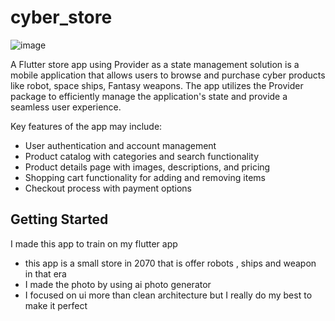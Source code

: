 # cyber_store


![image](https://github.com/Hashemkassem/Cyber-Store/assets/87801333/3666c0d6-0936-419f-b87d-f4400cd75a0f)

A Flutter store app using Provider as a state management solution is a mobile application that allows users to browse and purchase cyber products like robot, space ships, Fantasy weapons. The app utilizes the Provider package to efficiently manage the application's state and provide a seamless user experience.

Key features of the app may include:
- User authentication and account management
- Product catalog with categories and search functionality
- Product details page with images, descriptions, and pricing
- Shopping cart functionality for adding and removing items
- Checkout process with payment options

## Getting Started

I made this app to train on my flutter app 
- this app is a small store in 2070 that is offer robots , ships and weapon in that era
- I made the photo by using ai photo generator
- I focused on ui more than clean architecture but I really do my best to make it perfect 

